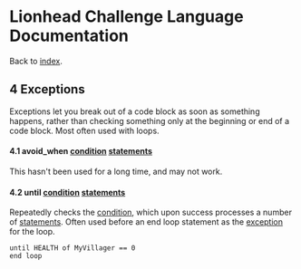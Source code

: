 # Lionhead Challenge Language Documentation

Back to [index](README.md).

## <a name="4"></a> 4 Exceptions

Exceptions let you break out of a code block as soon as something happens, rather than checking something only at the beginning or end of a code block. Most often used with loops.

#### <a name="4.1"></a> 4.1 avoid_when [condition](conditions.md#6) [statements](statements.md#3)

This hasn't been used for a long time, and may not work.

#### <a name="4.2"></a> 4.2 until [condition](conditions.md) [statements](statements.md#3)

Repeatedly checks the [condition](conditions.md#6), which upon success processes a number of [statements](Statements.htm#3). Often used before an end loop statement as the [exception](exceptions.md#4) for the loop.

```
until HEALTH of MyVillager == 0
end loop
```
